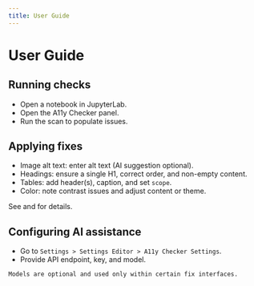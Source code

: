```yaml
---
title: User Guide
---
```


# User Guide

## Running checks
- Open a notebook in JupyterLab.
- Open the A11y Checker panel.
- Run the scan to populate issues.

## Applying fixes
- Image alt text: enter alt text (AI suggestion optional).
- Headings: ensure a single H1, correct order, and non-empty content.
- Tables: add header(s), caption, and set `scope`.
- Color: note contrast issues and adjust content or theme.

See [](components/rules) and [](components/fix) for details.

## Configuring AI assistance
- Go to `Settings > Settings Editor > A11y Checker Settings`.
- Provide API endpoint, key, and model.

```{note}
Models are optional and used only within certain fix interfaces.
```
